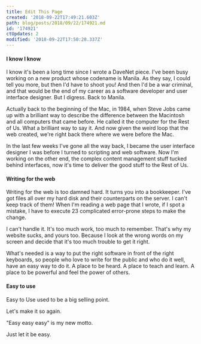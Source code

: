 ```yaml
---
title: Edit This Page
created: '2018-09-22T17:49:21.603Z'
path: blog/posts/2018/09/22/174921.md
id: '174921'
ctUpdates: 2
modified: '2018-09-22T17:50:28.337Z'
---
```

#### I know I know

I know it's been a long time since I wrote a DaveNet piece. I've been busy working on a new product whose codename is Manila. As they say, I could tell you more, but then I'd have to shoot you! And then I'd be a war criminal, and that would be the end of my career as a software developer and user interface designer. But I digress. Back to Manila.

Actually back to the beginning of the Mac, in 1984, when Steve Jobs came up with a brilliant way to describe the difference between the Macintosh and all computers that came before. He called it the computer for the Rest of Us. What a brilliant way to say it. And now given the weird loop that the web created, we're right back there where we were before the Mac.

In the last few weeks I've gone all the way back, I became the user interface designer I was before I turned to scripting and web software. Now I'm working on the other end, the complex content management stuff tucked behind interfaces, now it's time to deliver the good stuff to the Rest of Us.

#### Writing for the web

Writing for the web is too damned hard. It turns you into a bookkeeper. I've got files all over my hard disk and their counterparts on the server. I can't keep track of them! When I'm reading a web page that I wrote, if I spot a mistake, I have to execute 23 complicated error-prone steps to make the change.

I can't handle it. It's too much work, too much to remember. That's why my website sucks, and yours too. Because I look at the wrong words on my screen and decide that it's too much trouble to get it right.

What's needed is a way to put the right software in front of the right keyboards, so people who love to write for the public and who do it well, have an easy way to do it. A place to be heard. A place to teach and learn. A place to be powerful and feel the power of others.

#### Easy to use

Easy to Use used to be a big selling point.

Let's make it so again.

"Easy easy easy" is my new motto.

Just let it be easy.